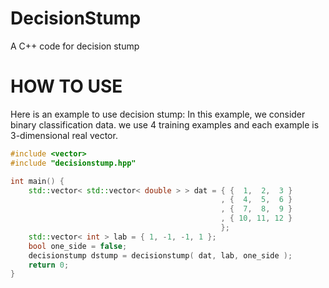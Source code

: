 # DecisionStump
A C++ code for decision stump

# HOW TO USE
Here is an example to use decision stump:
In this example, we consider binary classification data.
we use 4 training examples and each example is 3-dimensional real vector.

```cpp
#include <vector>
#include "decisionstump.hpp"

int main() {
    std::vector< std::vector< double > > dat = { {  1,  2,  3 }
                                               , {  4,  5,  6 }
                                               , {  7,  8,  9 }
                                               , { 10, 11, 12 }
                                               };
    std::vector< int > lab = { 1, -1, -1, 1 };
    bool one_side = false;
    decisionstump dstump = decisionstump( dat, lab, one_side );
    return 0;
}
```
